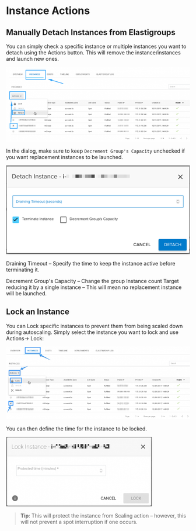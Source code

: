 # Instance Actions

## Manually Detach Instances from Elastigroups

You can simply check a specific instance or multiple instances you want to detach using the Actions button. This will remove the instance/instances and launch new ones.

<img src="/elastigroup/_media/corefeatures-instance-actions-01.png" />

In the dialog, make sure to keep `Decrement Group's Capacity` unchecked if you want replacement instances to be launched.

<img src="/elastigroup/_media/corefeatures-instance-actions-02.png" />

Draining Timeout – Specify the time to keep the instance active before terminating it.

Decrement Group's Capacity – Change the group Instance count Target reducing it by a single instance – This will mean no replacement instance will be launched.

## Lock an Instance

You can Lock specific instances to prevent them from being scaled down during autoscaling. Simply select the instance you want to lock and use Actions-> Lock:

<img src="/elastigroup/_media/corefeatures-instance-actions-03.png" />

You can then define the time for the instance to be locked.

<img src="/elastigroup/_media/corefeatures-instance-actions-04.png" width="400" height="190" />

> **Tip**: This will protect the instance from Scaling action – however, this will not prevent a spot interruption if one occurs.
